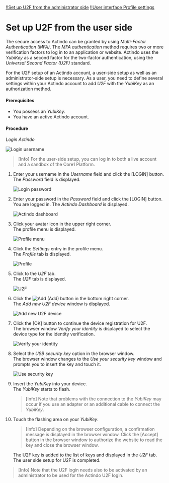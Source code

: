 [!!Set up U2F from the administrator side](./02_AdminSetupActindo.md)
[!!User interface Profile settings](../../UserInterface/01d_U2F.md)

# Set up U2F from the user side

The secure access to Actindo can be granted by using *Multi-Factor Authentication (MFA)*. The *MFA authentication* method requires two or more verification factors to log in to an application or website. Actindo uses the *YubiKey* as a second factor for the two-factor authentication, using the *Universal Second Factor (U2F)* standard.

For the U2F setup of an Actindo account, a user-side setup as well as an administrator-side setup is necessary. As a user, you need to define several settings within your Actindo account to add *U2F* with the *YubiKey* as an authorization method.

#### Prerequisites

- You possess an *YubiKey*.
- You have an active Actindo account.

#### Procedure

*Login Actindo*

![Login username](../../../Assets/Screenshots/Core1Platform/LoginUserName.png "[Login username]")

> [Info] For the user-side setup, you can log in to both a live account and a sandbox of the Core1 Platform.

1. Enter your username in the *Username* field and click the [LOGIN] button.   
    The *Password* field is displayed.

    ![Login password](../../../Assets/Screenshots/Core1Platform/LoginPassword.png "[Login password]")

2. Enter your password in the *Password* field and click the [LOGIN] button.   
    You are logged in. The *Actindo Dashboard* is displayed.

    ![Actindo dashboard](../../../Assets/Screenshots/ActindoDashboard/ActindoDashboard.png "[Actindo dashboard]")

3. Click your avatar icon in the upper right corner.   
    The profile menu is displayed.

    ![Profile menu](../../../Assets/Screenshots/Core1Platform/ProfileMenu.png "[Profile menu]")

4. Click the *Settings* entry in the profile menu.   
    The *Profile* tab is displayed.

    ![Profile](../../../Assets/Screenshots/Core1Platform/ProfileSettings/Profile/Profile.png "[Profile]")

5. Click to the *U2F* tab.   
    The *U2F* tab is displayed.

    ![U2F](../../../Assets/Screenshots/Core1Platform/ProfileSettings/U2F/U2F.png "[U2F]")

6. Click the ![Add](../../../Assets/Icons/Plus01.png "[Add]") (Add) button in the bottom right corner.   
    The *Add new U2F device* window is displayed.

    ![Add new U2F device](../../../Assets/Screenshots/Core1Platform/ProfileSettings/U2F/AddNewU2FDevice.png "[Add new U2F device]")

7. Click the [OK] button to continue the device registration for U2F.   
    The browser window *Verify your identity* is displayed to select the device type for the identity verification.

    ![Verify your identity](../../../Assets/Screenshots/Core1Platform/ProfileSettings/U2F/VerifyIdentity.png "[Verify your identity]")

8. Select the *USB security key* option in the browser window.   
    The browser window changes to the *Use your security key* window and prompts you to insert the key and touch it.

    ![Use security key](../../../Assets/Screenshots/Core1Platform/ProfileSettings/U2F/UseSecurityKey.png "[Use security key]")

9. Insert the *YubiKey* into your device.   
    The *YubiKey* starts to flash.

    > [Info] Note that problems with the connection to the *YubiKey* may occur if you use an adapter or an additional cable to connect the *YubiKey*.

8. Touch the flashing area on your *YubiKey*.    

   > [Info] Depending on the browser configuration, a confirmation message is displayed in the browser window. Click the [Accept] button in the browser window to authorize the website to read the key and close the browser window.    

   The U2F key is added to the list of keys and displayed in the *U2F* tab. The user side setup for U2F is completed.

> [Info] Note that the U2F login needs also to be activated by an administrator to be used for the Actindo U2F login.
